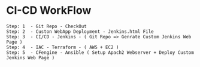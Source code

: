 # CI-CD WorkFlow

    Step: 1  - Git Repo - CheckOut
    Step: 2  - Custon WebApp Deployment - Jenkins.html File 
    Step: 3  - CI/CD - Jenkins - ( Git Repo => Genrate Custom Jenkins Web Page ) 
    Step: 4  - IAC - Terraform - ( AWS + EC2 ) 
    Step: 5  - CFengine - Ansible ( Setup Apach2 Webserver + Deploy Custom Jenkins Web Page ) 
